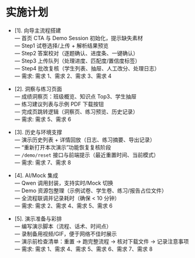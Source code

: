 # 实施计划

- [1]. 向导主流程搭建  
— 首页 CTA 与 Demo Session 初始化，提示缺失素材  
— Step1 试卷选择/上传 + 解析结果预览  
— Step2 答案校对（逐题确认、进度条、一键确认）  
— Step3 上传队列（处理进度、匹配度/置信度标签）  
— Step4 批改复核（学生列表、抽屉、人工改分、处理日志）  
— 需求: 需求 1、需求 2、需求 3、需求 4  

- [2]. 洞察与练习页面  
— 成绩洞察页：班级概览、知识点 Top3、学生抽屉  
— 练习建议列表与示例 PDF 下载按钮  
— 完成页跳转逻辑（洞察页、练习预览、历史记录）  
— 需求: 需求 5、需求 6  

- [3]. 历史与环境支撑  
— 演示历史列表 + 详情回放（日志、练习摘要、导出记录）  
— “重新打开本次演示”功能恢复复核阶段  
— `/demo/reset` 接口与前端提示（最近重置时间、当前模式）  
— 需求: 需求 7、需求 8  

- [4]. AI/Mock 集成  
— Qwen 调用封装，支持实时/Mock 切换  
— Demo 资源包整理（示例试卷、学生卷、练习/报告占位文件）  
— 全流程联调并记录耗时（确保 < 10 分钟）  
— 需求: 需求 2、需求 4、需求 5、需求 6  

- [5]. 演示准备与彩排  
— 编写演示脚本（流程、话术、时间点）  
— 录制备用视频/GIF，便于网络不佳时展示  
— 演示前检查清单：重置 -> 跑完整流程 -> 核对下载文件 -> 记录注意事项  
— 需求: 需求 1、需求 4、需求 5、需求 6、需求 7、需求 8  
